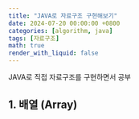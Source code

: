 ```yaml
---
title: "JAVA로 자료구조 구현해보기"
date: 2024-07-20 00:00:00 +0800
categories: [algorithm, java]
tags: [자료구조]
math: true
render_with_liquid: false
---
```



JAVA로 직접 자료구조를 구현하면서 공부

## 1. 배열 (Array)

